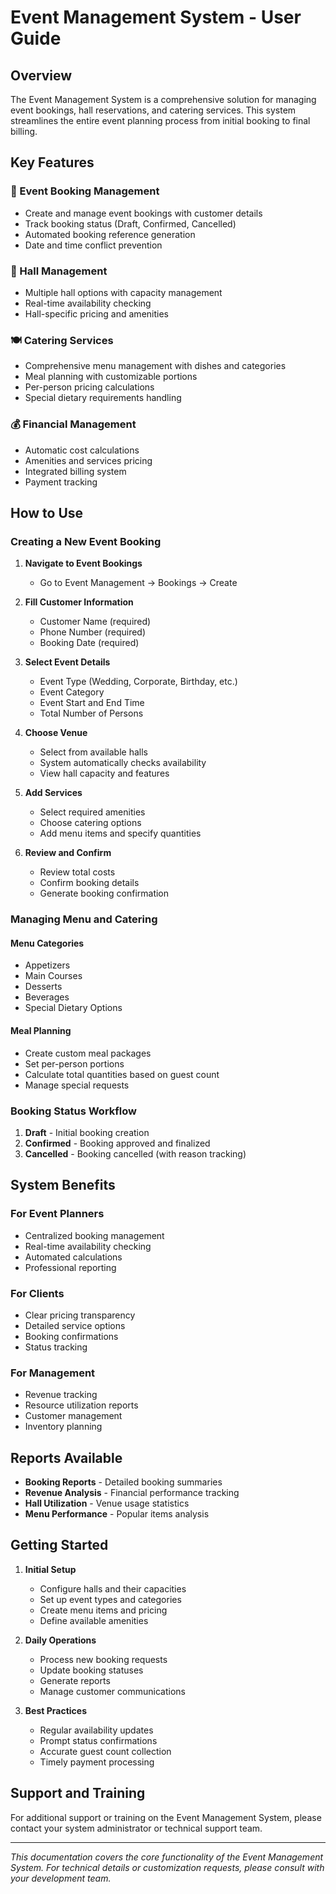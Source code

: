 # Event Management System - User Guide

## Overview
The Event Management System is a comprehensive solution for managing event bookings, hall reservations, and catering services. This system streamlines the entire event planning process from initial booking to final billing.

## Key Features

### 📅 Event Booking Management
- Create and manage event bookings with customer details
- Track booking status (Draft, Confirmed, Cancelled)
- Automated booking reference generation
- Date and time conflict prevention

### 🏢 Hall Management
- Multiple hall options with capacity management
- Real-time availability checking
- Hall-specific pricing and amenities

### 🍽️ Catering Services
- Comprehensive menu management with dishes and categories
- Meal planning with customizable portions
- Per-person pricing calculations
- Special dietary requirements handling

### 💰 Financial Management
- Automatic cost calculations
- Amenities and services pricing
- Integrated billing system
- Payment tracking

## How to Use

### Creating a New Event Booking

1. **Navigate to Event Bookings**
   - Go to Event Management → Bookings → Create

2. **Fill Customer Information**
   - Customer Name (required)
   - Phone Number (required)
   - Booking Date (required)

3. **Select Event Details**
   - Event Type (Wedding, Corporate, Birthday, etc.)
   - Event Category
   - Event Start and End Time
   - Total Number of Persons

4. **Choose Venue**
   - Select from available halls
   - System automatically checks availability
   - View hall capacity and features

5. **Add Services**
   - Select required amenities
   - Choose catering options
   - Add menu items and specify quantities

6. **Review and Confirm**
   - Review total costs
   - Confirm booking details
   - Generate booking confirmation

### Managing Menu and Catering

#### Menu Categories
- Appetizers
- Main Courses
- Desserts
- Beverages
- Special Dietary Options

#### Meal Planning
- Create custom meal packages
- Set per-person portions
- Calculate total quantities based on guest count
- Manage special requests

### Booking Status Workflow

1. **Draft** - Initial booking creation
2. **Confirmed** - Booking approved and finalized
3. **Cancelled** - Booking cancelled (with reason tracking)

## System Benefits

### For Event Planners
- Centralized booking management
- Real-time availability checking
- Automated calculations
- Professional reporting

### For Clients
- Clear pricing transparency
- Detailed service options
- Booking confirmations
- Status tracking

### For Management
- Revenue tracking
- Resource utilization reports
- Customer management
- Inventory planning

## Reports Available

- **Booking Reports** - Detailed booking summaries
- **Revenue Analysis** - Financial performance tracking
- **Hall Utilization** - Venue usage statistics
- **Menu Performance** - Popular items analysis

## Getting Started

1. **Initial Setup**
   - Configure halls and their capacities
   - Set up event types and categories
   - Create menu items and pricing
   - Define available amenities

2. **Daily Operations**
   - Process new booking requests
   - Update booking statuses
   - Generate reports
   - Manage customer communications

3. **Best Practices**
   - Regular availability updates
   - Prompt status confirmations
   - Accurate guest count collection
   - Timely payment processing

## Support and Training

For additional support or training on the Event Management System, please contact your system administrator or technical support team.

---

*This documentation covers the core functionality of the Event Management System. For technical details or customization requests, please consult with your development team.*
